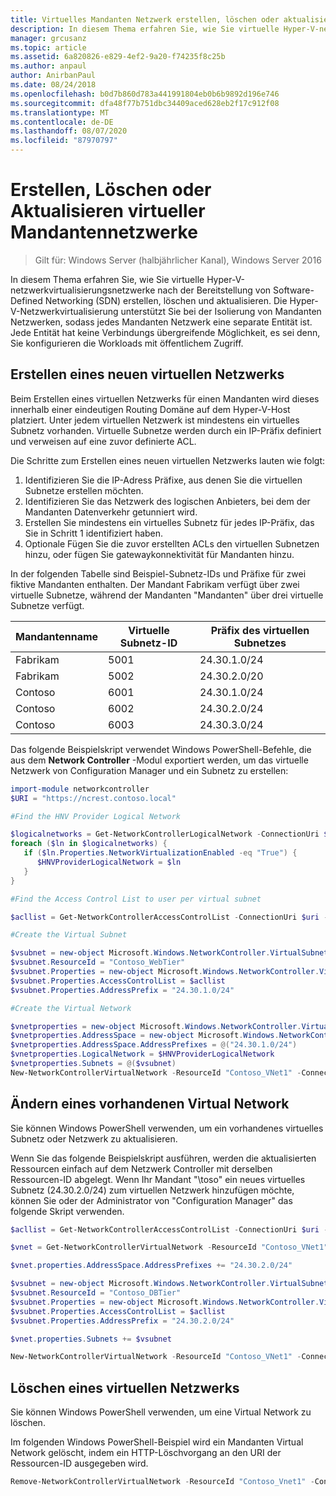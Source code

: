 ```yaml
---
title: Virtuelles Mandanten Netzwerk erstellen, löschen oder aktualisieren
description: In diesem Thema erfahren Sie, wie Sie virtuelle Hyper-V-netzwerkvirtualisierungsnetzwerke nach der Bereitstellung von Software-Defined Networking (SDN) erstellen, löschen und aktualisieren. Die Hyper-V-Netzwerkvirtualisierung unterstützt Sie bei der Isolierung von Mandanten Netzwerken, sodass jedes Mandanten Netzwerk eine separate Entität ist. Jede Entität hat keine Verbindungs übergreifende Möglichkeit, es sei denn, Sie konfigurieren die Workloads mit öffentlichem Zugriff.
manager: grcusanz
ms.topic: article
ms.assetid: 6a820826-e829-4ef2-9a20-f74235f8c25b
ms.author: anpaul
author: AnirbanPaul
ms.date: 08/24/2018
ms.openlocfilehash: b0d7b860d783a441991804eb0b6b9892d196e746
ms.sourcegitcommit: dfa48f77b751dbc34409aced628eb2f17c912f08
ms.translationtype: MT
ms.contentlocale: de-DE
ms.lasthandoff: 08/07/2020
ms.locfileid: "87970797"
---
```

# <a name="create-delete-or-update-tenant-virtual-networks"></a>Erstellen, Löschen oder Aktualisieren virtueller Mandantennetzwerke

>Gilt für: Windows Server (halbjährlicher Kanal), Windows Server 2016

In diesem Thema erfahren Sie, wie Sie virtuelle Hyper-V-netzwerkvirtualisierungsnetzwerke nach der Bereitstellung von Software-Defined Networking (SDN) erstellen, löschen und aktualisieren. Die Hyper-V-Netzwerkvirtualisierung unterstützt Sie bei der Isolierung von Mandanten Netzwerken, sodass jedes Mandanten Netzwerk eine separate Entität ist. Jede Entität hat keine Verbindungs übergreifende Möglichkeit, es sei denn, Sie konfigurieren die Workloads mit öffentlichem Zugriff.

## <a name="create-a-new-virtual-network"></a>Erstellen eines neuen virtuellen Netzwerks
Beim Erstellen eines virtuellen Netzwerks für einen Mandanten wird dieses innerhalb einer eindeutigen Routing Domäne auf dem Hyper-V-Host platziert. Unter jedem virtuellen Netzwerk ist mindestens ein virtuelles Subnetz vorhanden. Virtuelle Subnetze werden durch ein IP-Präfix definiert und verweisen auf eine zuvor definierte ACL.

Die Schritte zum Erstellen eines neuen virtuellen Netzwerks lauten wie folgt:

1. Identifizieren Sie die IP-Adress Präfixe, aus denen Sie die virtuellen Subnetze erstellen möchten.
2. Identifizieren Sie das Netzwerk des logischen Anbieters, bei dem der Mandanten Datenverkehr getunniert wird.
3. Erstellen Sie mindestens ein virtuelles Subnetz für jedes IP-Präfix, das Sie in Schritt 1 identifiziert haben.
4. Optionale Fügen Sie die zuvor erstellten ACLs den virtuellen Subnetzen hinzu, oder fügen Sie gatewaykonnektivität für Mandanten hinzu.

In der folgenden Tabelle sind Beispiel-Subnetz-IDs und Präfixe für zwei fiktive Mandanten enthalten. Der Mandant Fabrikam verfügt über zwei virtuelle Subnetze, während der Mandanten "Mandanten" über drei virtuelle Subnetze verfügt.


Mandantenname  |Virtuelle Subnetz-ID  |Präfix des virtuellen Subnetzes
---------|---------|---------
Fabrikam    |5001         |24.30.1.0/24
Fabrikam     |5002         | 24.30.2.0/20
Contoso    |6001         |  24.30.1.0/24
Contoso    | 6002        |  24.30.2.0/24
Contoso     | 6003        | 24.30.3.0/24

Das folgende Beispielskript verwendet Windows PowerShell-Befehle, die aus dem **Network Controller** -Modul exportiert werden, um das virtuelle Netzwerk von Configuration Manager und ein Subnetz zu erstellen:

```Powershell
import-module networkcontroller
$URI = "https://ncrest.contoso.local"

#Find the HNV Provider Logical Network

$logicalnetworks = Get-NetworkControllerLogicalNetwork -ConnectionUri $uri
foreach ($ln in $logicalnetworks) {
   if ($ln.Properties.NetworkVirtualizationEnabled -eq "True") {
      $HNVProviderLogicalNetwork = $ln
   }
}

#Find the Access Control List to user per virtual subnet

$acllist = Get-NetworkControllerAccessControlList -ConnectionUri $uri -ResourceId "AllowAll"

#Create the Virtual Subnet

$vsubnet = new-object Microsoft.Windows.NetworkController.VirtualSubnet
$vsubnet.ResourceId = "Contoso_WebTier"
$vsubnet.Properties = new-object Microsoft.Windows.NetworkController.VirtualSubnetProperties
$vsubnet.Properties.AccessControlList = $acllist
$vsubnet.Properties.AddressPrefix = "24.30.1.0/24"

#Create the Virtual Network

$vnetproperties = new-object Microsoft.Windows.NetworkController.VirtualNetworkProperties
$vnetproperties.AddressSpace = new-object Microsoft.Windows.NetworkController.AddressSpace
$vnetproperties.AddressSpace.AddressPrefixes = @("24.30.1.0/24")
$vnetproperties.LogicalNetwork = $HNVProviderLogicalNetwork
$vnetproperties.Subnets = @($vsubnet)
New-NetworkControllerVirtualNetwork -ResourceId "Contoso_VNet1" -ConnectionUri $uri -Properties $vnetproperties

```

## <a name="modify-an-existing-virtual-network"></a>Ändern eines vorhandenen Virtual Network
Sie können Windows PowerShell verwenden, um ein vorhandenes virtuelles Subnetz oder Netzwerk zu aktualisieren.

Wenn Sie das folgende Beispielskript ausführen, werden die aktualisierten Ressourcen einfach auf dem Netzwerk Controller mit derselben Ressourcen-ID abgelegt. Wenn Ihr Mandant "\toso" ein neues virtuelles Subnetz (24.30.2.0/24) zum virtuellen Netzwerk hinzufügen möchte, können Sie oder der Administrator von "Configuration Manager" das folgende Skript verwenden.

```PowerShell
$acllist = Get-NetworkControllerAccessControlList -ConnectionUri $uri -ResourceId "AllowAll"

$vnet = Get-NetworkControllerVirtualNetwork -ResourceId "Contoso_VNet1" -ConnectionUri $uri

$vnet.properties.AddressSpace.AddressPrefixes += "24.30.2.0/24"

$vsubnet = new-object Microsoft.Windows.NetworkController.VirtualSubnet
$vsubnet.ResourceId = "Contoso_DBTier"
$vsubnet.Properties = new-object Microsoft.Windows.NetworkController.VirtualSubnetProperties
$vsubnet.Properties.AccessControlList = $acllist
$vsubnet.Properties.AddressPrefix = "24.30.2.0/24"

$vnet.properties.Subnets += $vsubnet

New-NetworkControllerVirtualNetwork -ResourceId "Contoso_VNet1" -ConnectionUri $uri -properties $vnet.properties

```

## <a name="delete-a-virtual-network"></a>Löschen eines virtuellen Netzwerks

Sie können Windows PowerShell verwenden, um eine Virtual Network zu löschen.

Im folgenden Windows PowerShell-Beispiel wird ein Mandanten Virtual Network gelöscht, indem ein HTTP-Löschvorgang an den URI der Ressourcen-ID ausgegeben wird.

```PowerShell
Remove-NetworkControllerVirtualNetwork -ResourceId "Contoso_Vnet1" -ConnectionUri $uri
```

